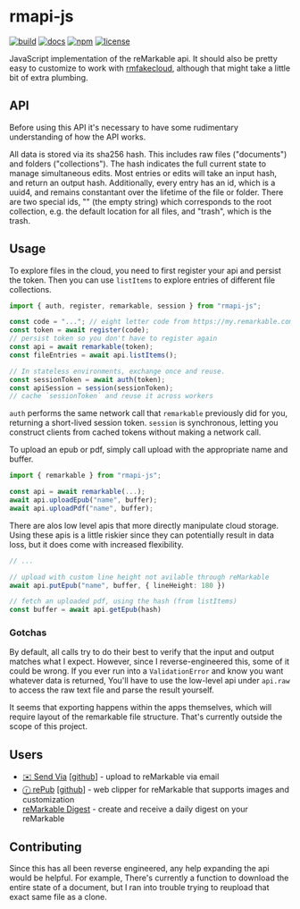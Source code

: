 # rmapi-js

[![build](https://github.com/erikbrinkman/rmapi-js/actions/workflows/build.yml/badge.svg)](https://github.com/erikbrinkman/rmapi-js/actions/workflows/build.yml)
[![docs](https://img.shields.io/badge/docs-docs-blue)](https://erikbrinkman.github.io/rmapi-js/modules.html)
[![npm](https://img.shields.io/npm/v/rmapi-js)](https://www.npmjs.com/package/rmapi-js)
[![license](https://img.shields.io/github/license/erikbrinkman/rmapi-js)](LICENSE)

JavaScript implementation of the reMarkable api. It should also be pretty easy
to customize to work with
[rmfakecloud](https://github.com/ddvk/rmfakecloud), although that might take a
little bit of extra plumbing.

## API

Before using this API it's necessary to have some rudimentary understanding of
how the API works.

All data is stored via its sha256 hash. This includes raw files ("documents")
and folders ("collections"). The hash indicates the full current state to manage simultaneous edits. Most entries or edits will take an input hash, and return an output hash. Additionally, every entry has an id, which is a uuid4, and remains constantant over the lifetime of the file or folder. There are two special ids, "" (the empty string) which corresponds to the root collection, e.g. the default location for all files, and "trash", which is the trash.

## Usage

To explore files in the cloud, you need to first register your api and persist
the token. Then you can use `listItems` to explore entries of different file
collections.

```ts
import { auth, register, remarkable, session } from "rmapi-js";

const code = "..."; // eight letter code from https://my.remarkable.com/device/desktop/connect
const token = await register(code);
// persist token so you don't have to register again
const api = await remarkable(token);
const fileEntries = await api.listItems();

// In stateless environments, exchange once and reuse.
const sessionToken = await auth(token);
const apiSession = session(sessionToken);
// cache `sessionToken` and reuse it across workers
```

`auth` performs the same network call that `remarkable` previously did for you,
returning a short-lived session token. `session` is synchronous,
letting you construct clients from cached tokens without making a network call.

To upload an epub or pdf, simply call upload with the appropriate name and buffer.

```ts
import { remarkable } from "rmapi-js";

const api = await remarkable(...);
await api.uploadEpub("name", buffer);
await api.uploadPdf("name", buffer);
```

There are alos low level apis that more directly manipulate cloud storage.
Using these apis is a little riskier since they can potentially result in data loss, but it does come with increased flexibility.

```ts
// ...

// upload with custom line height not avilable through reMarkable
await api.putEpub("name", buffer, { lineHeight: 180 })

// fetch an uploaded pdf, using the hash (from listItems)
const buffer = await api.getEpub(hash)
```

### Gotchas

By default, all calls try to do their best to verify that the input and output
matches what I expect. However, since I reverse-engineered this, some of it
could be wrong. If you ever run into a `ValidationError` and know you want
whatever data is returned, You'll have to use the low-level api under `api.raw`
to access the raw text file and parse the result yourself.

It seems that exporting happens within the apps themselves, which will require
layout of the remarkable file structure. That's currently outside the scope of
this project.

## Users

- [✉️ Send Via](https://sendvia.me/) [[github](https://github.com/PaulKinlan/send-to-remarkable)] - upload to reMarkable via email
- [ⓡ rePub](https://chromewebstore.google.com/detail/repub/blkjpagbjaekkpojgcgdapmikoaolpbl) [[github](https://github.com/hafaio/repub)] - web clipper for reMarkable that supports images and customization
- [reMarkable Digest](https://digest.ferrucc.io) - create and receive a daily digest on your reMarkable

## Contributing

Since this has all been reverse engineered, any help expanding the api would be
helpful. For example, There's currently a function to download the entire state
of a document, but I ran into trouble trying to reupload that exact same file as
a clone.
